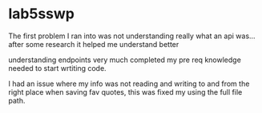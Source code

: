 # lab5sswp

The first problem I ran into was not understanding really what an api was... after some research it helped me understand better

understanding endpoints very much completed my pre req knowledge needed to start wrtiting code.

I had an issue where my info was not reading and writing to and from the right place when saving fav quotes, this was fixed my using the full file path.
